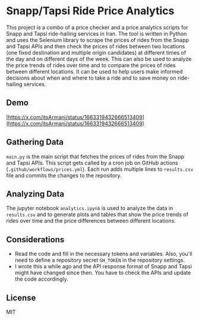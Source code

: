 # Snapp/Tapsi Ride Price Analytics
This project is a combo of a price checker and a price analytics scripts for Snapp and Tapsi ride-hailing services in Iran. 
The tool is written in Python and uses the Selenium library to scrape the prices of rides from the Snapp and Tapsi APIs and then check the prices of rides between two locations (one fixed destination and multiple origin candidates) at different times of the day and on different days of the week. 
This can also be used to analyze the price trends of rides over time and to compare the prices of rides between different locations. 
It can be used to help users make informed decisions about when and where to take a ride and to save money on ride-hailing services.

## Demo
[https://x.com/itsArmanj/status/1663319432666513409](https://x.com/itsArmanj/status/1663319432666513409)

## Gathering Data
`main.py` is the main script that fetches the prices of rides from the Snapp and Tapsi APIs.
This script gets called by a cron job on GitHub actions (`.github/workflows/prices.yml`). 
Each run adds multiple lines to `results.csv` file and commits the changes to the repository.

## Analyzing Data
The jupyter notebook `analytics.ipynb` is used to analyze the data in `results.csv` and to generate plots and tables that show the price trends of rides over time and the price differences between different locations.

## Considerations
- Read the code and fill in the necessary tokens and variables. Also, you'll need to define a repository secret `GH_TOKEN` in the repository settings.
- I wrote this a while ago and the API response format of Snapp and Tapsi might have changed since then. You have to check the APIs and update the code accordingly.

## License
MIT
